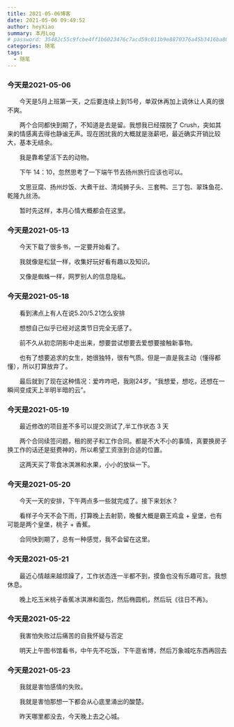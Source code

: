 ```yaml
---
title: 2021-05-06博客
date: 2021-05-06 09:49:52
author: heyXiao
summary: 本月Log
# password: 35482c55c9fcbe4ff1b6023476c7acd59c011b9e8870376a45b3416ba8092d3d
categories: 随笔
tags:
  - 随笔
---
```


### 今天是2021-05-06
<p style="text-indent:2em">今天是5月上班第一天，之后要连续上到15号，单双休再加上调休让人真的很不爽。</p>
<p style="text-indent:2em">两个合同都快到期了，不知道是去是留。我想我已经摆脱了 Crush，突如其来的情感离去得也静谧无声。现在困扰我的大概就是涨薪吧，最近确实开销比较大，基本无结余。</p>
<p style="text-indent:2em">我是靠希望活下去的动物。</p>
<p style="text-indent:2em">下午 14：10，忽然思考了一下端午节去扬州旅行应该也可以。</p>
<p style="text-indent:2em">文思豆腐、扬州炒饭、大煮干丝、清炖狮子头、三套鸭、三丁包、翠珠鱼花、乾隆九丝汤。</p>
<p style="text-indent:2em"></p>

<p style="text-indent:2em">暂时先这样，本月心情大概都会在这里。</p>

### 今天是2021-05-13
<p style="text-indent:2em">今天下载了很多书，一定要开始看了。</p>
<p style="text-indent:2em">我就像是松鼠一样，收集好玩好看有趣以及知识。</p>
<p style="text-indent:2em">又像是蜘蛛一样，网罗别人的信息隐私。</p>

### 今天是2021-05-18
<p style="text-indent:2em">看到沸点上有人在说5.20/5.21怎么安排</p>
<p style="text-indent:2em">想想自己似乎已经对这类节日完全无感了。</p>
<p style="text-indent:2em">前不久从初恋阴影中走出来，想要尝试想要去爱想要接触新事物。</p>
<p style="text-indent:2em">也有了想要追求的女生，她很独特，很有气质。但是一直是我主动（懂得都懂），所以打算放弃了。</p>
<p style="text-indent:2em">最后就到了现在这种情况：爱咋咋吧，我刚24岁。“我想爱，想吃，还想在一瞬间变成天上半明半暗的云”。</p>

### 今天是2021-05-19
<p style="text-indent:2em">最近修改的项目差不多可以提交测试了,半工作状态 3 天</p>
<p style="text-indent:2em">两个合同续签问题，租的房子和工作合同。都是不大不小的事情，真要换房子换工作的话还是挺费神的，所以希望工资涨到合适的位置。</p>
<p style="text-indent:2em">这两天买了零食冰淇淋和水果，小小的放纵一下。</p>

### 今天是2021-05-20
<p style="text-indent:2em">今天一天的安排，下午两点多一些就完成了。接下来划水？</p>
<p style="text-indent:2em">看样子今天不会下雨，打算晚上去射箭，晚餐大概是霸王鸡盒 + 皇堡，也有可能是两个皇堡，桃子 + 香蕉。</p>
<p style="text-indent:2em">合同快到期了，总有一种感觉，我不会留在这里。</p>

### 今天是2021-05-21
<p style="text-indent:2em">最近心情越来越烦躁了，工作状态连一半都不到，摸鱼也没有乐趣可言。我想休息。</p>
<p style="text-indent:2em">晚上吃玉米桃子香蕉冰淇淋和面包，然后椭圆机，然后玩《往日不再》。</p>

### 今天是2021-05-22
<p style="text-indent:2em">我害怕失败过后痛苦的自我怀疑与否定</p>
<p style="text-indent:2em">明天上午图书馆看书，中午先不吃饭，下午逛省博，然后万象城吃东西再回去</p>

### 今天是2021-05-23
<p style="text-indent:2em">我就是害怕感情的失败。</p>
<p style="text-indent:2em">我就是害怕那想一下都会从心底里涌出的酸楚。</p>
<p style="text-indent:2em">昨天哪里都没去，今天晚上去之心城。</p>

<p style="text-indent:2em"></p>
<p style="text-indent:2em"></p>
<p style="text-indent:2em"></p>

